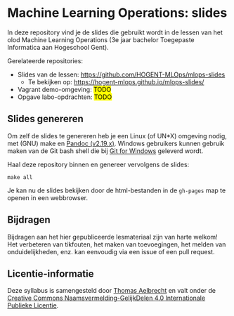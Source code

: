 # Machine Learning Operations: slides

In deze repository vind je de slides die gebruikt wordt in de lessen van het olod Machine Learning Operations (3e jaar bachelor Toegepaste Informatica aan Hogeschool Gent).

Gerelateerde repositories:

- Slides van de lessen: <https://github.com/HOGENT-MLOps/mlops-slides>
  - Te bekijken op: <https://hogent-mlops.github.io/mlops-slides/>
- Vagrant demo-omgeving: <mark>TODO</mark>
- Opgave labo-opdrachten: <mark>TODO</mark>

## Slides genereren

Om zelf de slides te genereren heb je een Linux (of UN*X) omgeving nodig, met (GNU) make en [Pandoc (v2.19.x)](https://pandoc.org/). Windows gebruikers kunnen gebruik maken van de Git bash shell die bij [Git for Windows](https://gitforwindows.org/) geleverd wordt.

Haal deze repository binnen en genereer vervolgens de slides:

```console
make all
```

Je kan nu de slides bekijken door de html-bestanden in de `gh-pages` map te openen in een webbrowser.

## Bijdragen

Bijdragen aan het hier gepubliceerde lesmateriaal zijn van harte welkom! Het verbeteren van tikfouten, het maken van toevoegingen, het melden van onduidelijkheden, enz. kan eenvoudig via een issue of een pull request.

## Licentie-informatie

Deze syllabus is samengesteld door [Thomas Aelbrecht](https://github.com/thomasaelbrecht) en valt onder de [Creative Commons Naamsvermelding-GelijkDelen 4.0 Internationale Publieke Licentie](https://creativecommons.org/licenses/by-sa/4.0/).
